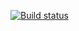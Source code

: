[![Build status](https://ci.appveyor.com/api/projects/status/45wyvfdeuhll8t3r?svg=true)](https://ci.appveyor.com/project/IlinykhElena/test-automation-2-1-selenium)
